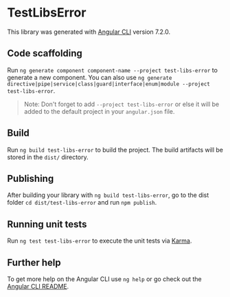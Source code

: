 # TestLibsError

This library was generated with [Angular CLI](https://github.com/angular/angular-cli) version 7.2.0.

## Code scaffolding

Run `ng generate component component-name --project test-libs-error` to generate a new component. You can also use `ng generate directive|pipe|service|class|guard|interface|enum|module --project test-libs-error`.

> Note: Don't forget to add `--project test-libs-error` or else it will be added to the default project in your `angular.json` file.

## Build

Run `ng build test-libs-error` to build the project. The build artifacts will be stored in the `dist/` directory.

## Publishing

After building your library with `ng build test-libs-error`, go to the dist folder `cd dist/test-libs-error` and run `npm publish`.

## Running unit tests

Run `ng test test-libs-error` to execute the unit tests via [Karma](https://karma-runner.github.io).

## Further help

To get more help on the Angular CLI use `ng help` or go check out the [Angular CLI README](https://github.com/angular/angular-cli/blob/master/README.md).
